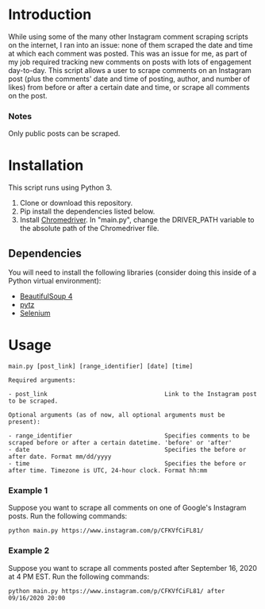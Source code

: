 # Introduction

While using some of the many other Instagram comment scraping scripts on the internet, I ran into an issue: none of them scraped the date and time at which each comment was posted. This was an issue for me, as part of my job required tracking new comments on posts with lots of engagement day-to-day. This script allows a user to scrape comments on an Instagram post (plus the comments' date and time of posting, author, and number of likes) from before or after a certain date and time, or scrape all comments on the post.

### Notes
Only public posts can be scraped.

# Installation

This script runs using Python 3.

1. Clone or download this repository.
2. Pip install the dependencies listed below.
3. Install [Chromedriver](https://chromedriver.chromium.org/). In "main.py", change the DRIVER_PATH variable to the absolute path of the Chromedriver file.

## Dependencies

You will need to install the following libraries (consider doing this inside of a Python virtual environment):

* [BeautifulSoup 4](https://pypi.org/project/beautifulsoup4/)
* [pytz](https://pypi.org/project/pytz/)
* [Selenium](https://pypi.org/project/selenium/)

# Usage

```
main.py [post_link] [range_identifier] [date] [time]

Required arguments:

- post_link                                 Link to the Instagram post to be scraped.

Optional arguments (as of now, all optional arguments must be present):

- range_identifier                          Specifies comments to be scraped before or after a certain datetime. 'before' or 'after'
- date                                      Specifies the before or after date. Format mm/dd/yyyy
- time                                      Specifies the before or after time. Timezone is UTC, 24-hour clock. Format hh:mm

```

### Example 1

Suppose you want to scrape all comments on one of Google's Instagram posts. Run the following commands:

```
python main.py https://www.instagram.com/p/CFKVfCiFL81/
```

### Example 2

Suppose you want to scrape all comments posted after September 16, 2020 at 4 PM EST. Run the following commands:

```
python main.py https://www.instagram.com/p/CFKVfCiFL81/ after 09/16/2020 20:00
```
